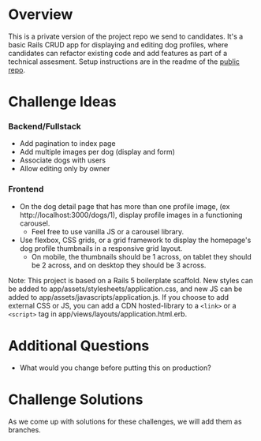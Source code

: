 # Overview

This is a private version of the project repo we send to candidates. It's a basic Rails CRUD app for displaying and editing dog profiles, where candidates can refactor existing code and add features as part of a technical assesment. Setup instructions are in the readme of the [public repo](https://github.com/barkbox/project-challenge).

# Challenge Ideas

### Backend/Fullstack
- Add pagination to index page
- Add multiple images per dog (display and form)
- Associate dogs with users
- Allow editing only by owner

### Frontend
* On the dog detail page that has more than one profile image, (ex http://localhost:3000/dogs/1), display profile images in a functioning carousel.
  * Feel free to use vanilla JS or a carousel library.
* Use flexbox, CSS grids, or a grid framework to display the homepage's dog profile thumbnails in a responsive grid layout.
  * On mobile, the thumbnails should be 1 across, on tablet they should be 2 across, and on desktop they should be 3 across.

Note: This project is based on a Rails 5 boilerplate scaffold. New styles can be added to app/assets/stylesheets/application.css, and new JS can be added to app/assets/javascripts/application.js. If you choose to add external CSS or JS, you can add a CDN hosted-library to a `<link>` or a `<script>` tag in app/views/layouts/application.html.erb.

# Additional Questions
- What would you change before putting this on production?

# Challenge Solutions
As we come up with solutions for these challenges, we will add them as branches.

